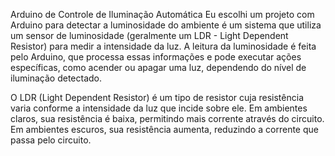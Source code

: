 Arduino de Controle de Iluminação Automática
Eu escolhi um projeto com Arduino para detectar a luminosidade do ambiente é um sistema que utiliza um sensor de luminosidade (geralmente um LDR - Light Dependent Resistor) para medir a intensidade da luz. 
A leitura da luminosidade é feita pelo Arduino, que processa essas informações e pode executar ações específicas, como acender ou apagar uma luz, dependendo do nível de iluminação detectado.

O LDR (Light Dependent Resistor) é um tipo de resistor cuja resistência varia conforme a intensidade da luz que incide sobre ele.
Em ambientes claros, sua resistência é baixa, permitindo mais corrente através do circuito. Em ambientes escuros, sua resistência aumenta, reduzindo a corrente que passa pelo circuito.
